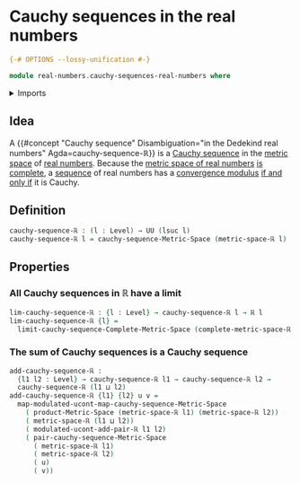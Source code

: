 # Cauchy sequences in the real numbers

```agda
{-# OPTIONS --lossy-unification #-}

module real-numbers.cauchy-sequences-real-numbers where
```

<details><summary>Imports</summary>

```agda
open import foundation.universe-levels

open import lists.sequences

open import metric-spaces.cartesian-products-metric-spaces
open import metric-spaces.cauchy-sequences-complete-metric-spaces
open import metric-spaces.cauchy-sequences-metric-spaces
open import metric-spaces.convergent-sequences-metric-spaces

open import real-numbers.addition-real-numbers
open import real-numbers.cauchy-completeness-dedekind-real-numbers
open import real-numbers.dedekind-real-numbers
open import real-numbers.isometry-addition-real-numbers
open import real-numbers.metric-space-of-real-numbers
```

</details>

## Idea

A
{{#concept "Cauchy sequence" Disambiguation="in the Dedekind real numbers" Agda=cauchy-sequence-ℝ}}
is a [Cauchy sequence](metric-spaces.cauchy-sequences-metric-spaces.md) in the
[metric space](metric-spaces.metric-spaces.md) of
[real numbers](real-numbers.dedekind-real-numbers.md). Because the
[metric space of real numbers](real-numbers.metric-space-of-real-numbers.md)
[is complete](real-numbers.cauchy-completeness-dedekind-real-numbers.md), a
[sequence](lists.sequences.md) of real numbers has a
[convergence modulus](metric-spaces.convergent-sequences-metric-spaces.md)
[if and only if](foundation.logical-equivalences.md) it is Cauchy.

## Definition

```agda
cauchy-sequence-ℝ : (l : Level) → UU (lsuc l)
cauchy-sequence-ℝ l = cauchy-sequence-Metric-Space (metric-space-ℝ l)
```

## Properties

### All Cauchy sequences in ℝ have a limit

```agda
lim-cauchy-sequence-ℝ : {l : Level} → cauchy-sequence-ℝ l → ℝ l
lim-cauchy-sequence-ℝ {l} =
  limit-cauchy-sequence-Complete-Metric-Space (complete-metric-space-ℝ l)
```

### The sum of Cauchy sequences is a Cauchy sequence

```agda
add-cauchy-sequence-ℝ :
  {l1 l2 : Level} → cauchy-sequence-ℝ l1 → cauchy-sequence-ℝ l2 →
  cauchy-sequence-ℝ (l1 ⊔ l2)
add-cauchy-sequence-ℝ {l1} {l2} u v =
  map-modulated-ucont-map-cauchy-sequence-Metric-Space
    ( product-Metric-Space (metric-space-ℝ l1) (metric-space-ℝ l2))
    ( metric-space-ℝ (l1 ⊔ l2))
    ( modulated-ucont-add-pair-ℝ l1 l2)
    ( pair-cauchy-sequence-Metric-Space
      ( metric-space-ℝ l1)
      ( metric-space-ℝ l2)
      ( u)
      ( v))
```
